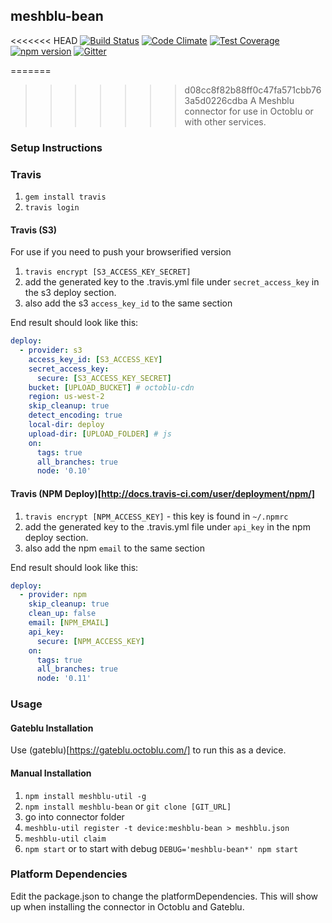 ## meshblu-bean

<<<<<<< HEAD
[![Build Status](https://travis-ci.org/octoblu/meshblu-bean.svg?branch=master)](https://travis-ci.org/octoblu/meshblu-bean)
[![Code Climate](https://codeclimate.com/github/octoblu/meshblu-bean/badges/gpa.svg)](https://codeclimate.com/github/octoblu/meshblu-bean)
[![Test Coverage](https://codeclimate.com/github/octoblu/meshblu-bean/badges/coverage.svg)](https://codeclimate.com/github/octoblu/meshblu-bean)
[![npm version](https://badge.fury.io/js/meshblu-bean.svg)](http://badge.fury.io/js/meshblu-bean)
[![Gitter](https://badges.gitter.im/octoblu/help.svg)](https://gitter.im/octoblu/help)

=======
>>>>>>> d08cc8f82b88ff0c47fa571cbb763a5d0226cdba
A Meshblu connector for use in Octoblu or with other services.

### Setup Instructions

### Travis

1. `gem install travis`
1. `travis login`

#### Travis (S3)

For use if you need to push your browserified version

1. `travis encrypt [S3_ACCESS_KEY_SECRET]`
1. add the generated key to the .travis.yml file under `secret_access_key` in the s3 deploy section.
1. also add the s3 `access_key_id` to the same section

End result should look like this:

```yml
deploy:
  - provider: s3
    access_key_id: [S3_ACCESS_KEY]
    secret_access_key:
      secure: [S3_ACCESS_KEY_SECRET]
    bucket: [UPLOAD_BUCKET] # octoblu-cdn
    region: us-west-2
    skip_cleanup: true
    detect_encoding: true
    local-dir: deploy
    upload-dir: [UPLOAD_FOLDER] # js
    on:
      tags: true
      all_branches: true
      node: '0.10'
```

#### Travis (NPM Deploy)[http://docs.travis-ci.com/user/deployment/npm/]

1. `travis encrypt [NPM_ACCESS_KEY]` - this key is found in `~/.npmrc`
1. add the generated key to the .travis.yml file under `api_key` in the npm deploy section.
1. also add the npm `email` to the same section

End result should look like this:

```yml
deploy:
  - provider: npm
    skip_cleanup: true
    clean_up: false
    email: [NPM_EMAIL]
    api_key:
      secure: [NPM_ACCESS_KEY]
    on:
      tags: true
      all_branches: true
      node: '0.11'
```

### Usage

#### Gateblu Installation

Use (gateblu)[https://gateblu.octoblu.com/] to run this as a device.

#### Manual Installation

1. `npm install meshblu-util -g`
1. `npm install meshblu-bean` or `git clone [GIT_URL]`
1. go into connector folder
1. `meshblu-util register -t device:meshblu-bean > meshblu.json`
1. `meshblu-util claim`
1. `npm start` or to start with debug `DEBUG='meshblu-bean*' npm start`


### Platform Dependencies

Edit the package.json to change the platformDependencies. This will show up when installing the connector in Octoblu and Gateblu.
